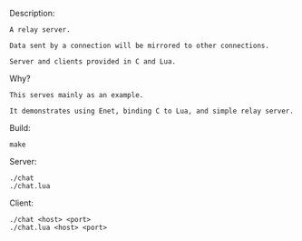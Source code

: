 Description:

	A relay server.

	Data sent by a connection will be mirrored to other connections.

	Server and clients provided in C and Lua.

Why?

	This serves mainly as an example.

	It demonstrates using Enet, binding C to Lua, and simple relay server.

Build:

	make

Server:


	./chat
	./chat.lua

Client:

	./chat <host> <port>
	./chat.lua <host> <port>
